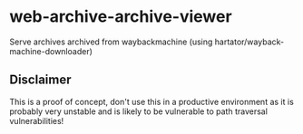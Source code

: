 # web-archive-archive-viewer
Serve archives archived from waybackmachine (using hartator/wayback-machine-downloader)

## Disclaimer

This is a proof of concept, don't use this in a productive environment as it is probably very unstable and is likely to be vulnerable to path traversal vulnerabilities!